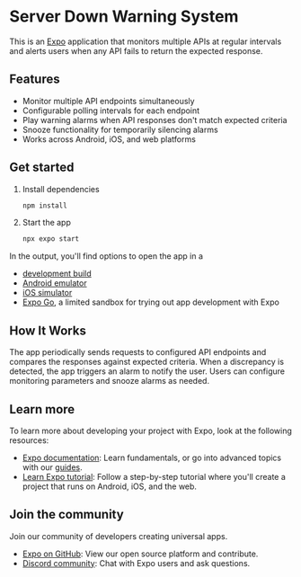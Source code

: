 # Server Down Warning System

This is an [Expo](https://expo.dev) application that monitors multiple APIs at regular intervals and alerts users when any API fails to return the expected response.

## Features

- Monitor multiple API endpoints simultaneously
- Configurable polling intervals for each endpoint
- Play warning alarms when API responses don't match expected criteria
- Snooze functionality for temporarily silencing alarms
- Works across Android, iOS, and web platforms

## Get started

1. Install dependencies

   ```bash
   npm install
   ```

2. Start the app

   ```bash
   npx expo start
   ```

In the output, you'll find options to open the app in a

- [development build](https://docs.expo.dev/develop/development-builds/introduction/)
- [Android emulator](https://docs.expo.dev/workflow/android-studio-emulator/)
- [iOS simulator](https://docs.expo.dev/workflow/ios-simulator/)
- [Expo Go](https://expo.dev/go), a limited sandbox for trying out app development with Expo

## How It Works

The app periodically sends requests to configured API endpoints and compares the responses against expected criteria. When a discrepancy is detected, the app triggers an alarm to notify the user. Users can configure monitoring parameters and snooze alarms as needed.

## Learn more

To learn more about developing your project with Expo, look at the following resources:

- [Expo documentation](https://docs.expo.dev/): Learn fundamentals, or go into advanced topics with our [guides](https://docs.expo.dev/guides).
- [Learn Expo tutorial](https://docs.expo.dev/tutorial/introduction/): Follow a step-by-step tutorial where you'll create a project that runs on Android, iOS, and the web.

## Join the community

Join our community of developers creating universal apps.

- [Expo on GitHub](https://github.com/expo/expo): View our open source platform and contribute.
- [Discord community](https://chat.expo.dev): Chat with Expo users and ask questions.

